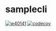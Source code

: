 # samplecli

[![w40141](https://circleci.com/gh/w40141/samplecli.svg?style=svg)](https://app.circleci.com/pipelines/github/w40141/samplecli)
[![codecov](https://codecov.io/gh/w40141/samplecli/branch/master/graph/badge.svg?token=SA5050LH8H)](https://codecov.io/gh/w40141/samplecli)
